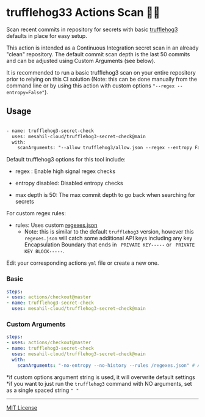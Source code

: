 
# trufflehog33  Actions Scan :pig_nose::key:

Scan recent commits in repository for secrets with basic [trufflehog3](https://github.com/dxa4481/trufflehog3) defaults in place for easy setup.

This action is intended as a Continuous Integration secret scan in an already "clean" repository. The default commit scan depth is the last 50 commits and can be adjusted using Custom Arguments (see below).

It is recommended to run a basic trufflehog3 scan on your entire repository prior to relying on this CI solution (Note: this can be done manually from the command line or by using this action with custom options `"--regex --entropy=False"`).

## Usage

```txt

- name: trufflehog3-secret-check
  uses: mesahil-cloud/trufflehog3-secret-check@main
  with:
    scanArguments: "--allow trufflehog3/allow.json --regex --entropy False --max_depth 1"

```

Default trufflehog3 options for this tool include:

- regex : Enable high signal regex checks

- entropy disabled: Disabled entropy checks

- max depth is 50: The max commit depth to go back when searching for secrets

For custom regex rules:

- rules: Uses custom [regexes.json](regexes/regexes.json)
  - Note: this is similar to the default `trufflehog3` version, however this `regexes.json` will catch some additional API keys including any key Encapsulation Boundary that ends in ` PRIVATE KEY-----` or ` PRIVATE KEY BLOCK-----`.

Edit your corresponding actions `yml` file or create a new one.

### Basic

```yaml
steps:
- uses: actions/checkout@master
- name: trufflehog3-secret-check
  uses: mesahil-cloud/trufflehog3-secret-check@main
```

### Custom Arguments

```yaml
steps:
- uses: actions/checkout@master
- name: trufflehog3-secret-check
  uses: mesahil-cloud/trufflehog3-secret-check@main
  with:
    scanArguments: "-no-entropy --no-history --rules /regexes.json" # Add custom options here*

```

*if custom options argument string is used, it will overwrite default settings
*if you want to just run the `trufflehog3` command with NO arguments, set as a single spaced string `" "`

----

[MIT License](LICENSE)
